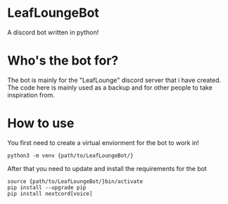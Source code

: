 # LeafLoungeBot
A discord bot written in python!

# Who's the bot for?
The bot is mainly for the "LeafLounge" discord server that i have created.
The code here is mainly used as a backup and for other people to take inspiration from.

# How to use
You first need to create a virtual enviorment for the bot to work in!
```
python3 -m venv {path/to/LeafLoungeBot/}
```
After that you need to update and install the requirements for the bot
```
source {path/to/LeafLoungeBot/}bin/activate
pip install --upgrade pip
pip install nextcord[voice]
```
